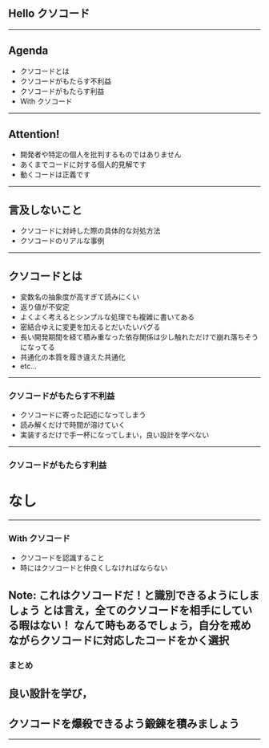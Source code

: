 ## Hello クソコード  

---

## Agenda
- クソコードとは
- クソコードがもたらす不利益
- クソコードがもたらす利益
- With クソコード

---
## Attention!
- 開発者や特定の個人を批判するものではありません
- あくまでコードに対する個人的見解です
- 動くコードは正義です
---
## 言及しないこと
- クソコードに対峙した際の具体的な対処方法
- クソコードのリアルな事例
---
## クソコードとは
- 変数名の抽象度が高すぎて読みにくい
- 返り値が不安定
- よくよく考えるとシンプルな処理でも複雑に書いてある
- 密結合ゆえに変更を加えるとだいたいバグる
- 長い開発期間を経て積み重なった依存関係は少し触れただけで崩れ落ちそうになってる
- 共通化の本質を履き違えた共通化
- etc...
---
### クソコードがもたらす不利益
- クソコードに寄った記述になってしまう
- 読み解くだけで時間が溶けていく
- 実装するだけで手一杯になってしまい，良い設計を学べない

---

### クソコードがもたらす利益
# なし

---


### With クソコード
- クソコードを認識すること
- 時にはクソコードと仲良くしなければならない

Note:
これはクソコードだ！と識別できるようにしましょう
とは言え，全てのクソコードを相手にしている暇はない！
なんて時もあるでしょう，自分を戒めながらクソコードに対応したコードをかく選択
---

### まとめ

## 良い設計を学び，  
## クソコードを爆殺できるよう鍛錬を積みましょう

---